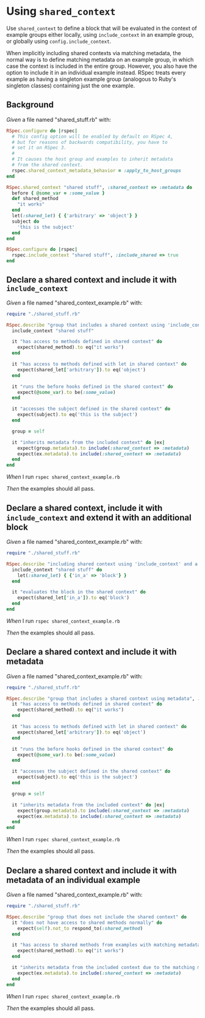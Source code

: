 # Using `shared_context`

Use `shared_context` to define a block that will be evaluated in the context of example groups either locally, using `include_context` in an example group, or globally using `config.include_context`.

  When implicitly including shared contexts via matching metadata, the normal way is to define matching metadata on an example group, in which case the context is included in the entire group. However, you also have the option to include it in an individual example instead. RSpec treats every example as having a singleton example group (analogous to Ruby's singleton classes) containing just the one example.

## Background

_Given_ a file named "shared_stuff.rb" with:

```ruby
RSpec.configure do |rspec|
  # This config option will be enabled by default on RSpec 4,
  # but for reasons of backwards compatibility, you have to
  # set it on RSpec 3.
  #
  # It causes the host group and examples to inherit metadata
  # from the shared context.
  rspec.shared_context_metadata_behavior = :apply_to_host_groups
end

RSpec.shared_context "shared stuff", :shared_context => :metadata do
  before { @some_var = :some_value }
  def shared_method
    "it works"
  end
  let(:shared_let) { {'arbitrary' => 'object'} }
  subject do
    'this is the subject'
  end
end

RSpec.configure do |rspec|
  rspec.include_context "shared stuff", :include_shared => true
end
```

## Declare a shared context and include it with `include_context`

_Given_ a file named "shared_context_example.rb" with:

```ruby
require "./shared_stuff.rb"

RSpec.describe "group that includes a shared context using 'include_context'" do
  include_context "shared stuff"

  it "has access to methods defined in shared context" do
    expect(shared_method).to eq("it works")
  end

  it "has access to methods defined with let in shared context" do
    expect(shared_let['arbitrary']).to eq('object')
  end

  it "runs the before hooks defined in the shared context" do
    expect(@some_var).to be(:some_value)
  end

  it "accesses the subject defined in the shared context" do
    expect(subject).to eq('this is the subject')
  end

  group = self

  it "inherits metadata from the included context" do |ex|
    expect(group.metadata).to include(:shared_context => :metadata)
    expect(ex.metadata).to include(:shared_context => :metadata)
  end
end
```

_When_ I run `rspec shared_context_example.rb`

_Then_ the examples should all pass.

## Declare a shared context, include it with `include_context` and extend it with an additional block

_Given_ a file named "shared_context_example.rb" with:

```ruby
require "./shared_stuff.rb"

RSpec.describe "including shared context using 'include_context' and a block" do
  include_context "shared stuff" do
    let(:shared_let) { {'in_a' => 'block'} }
  end

  it "evaluates the block in the shared context" do
    expect(shared_let['in_a']).to eq('block')
  end
end
```

_When_ I run `rspec shared_context_example.rb`

_Then_ the examples should all pass.

## Declare a shared context and include it with metadata

_Given_ a file named "shared_context_example.rb" with:

```ruby
require "./shared_stuff.rb"

RSpec.describe "group that includes a shared context using metadata", :include_shared => true do
  it "has access to methods defined in shared context" do
    expect(shared_method).to eq("it works")
  end

  it "has access to methods defined with let in shared context" do
    expect(shared_let['arbitrary']).to eq('object')
  end

  it "runs the before hooks defined in the shared context" do
    expect(@some_var).to be(:some_value)
  end

  it "accesses the subject defined in the shared context" do
    expect(subject).to eq('this is the subject')
  end

  group = self

  it "inherits metadata from the included context" do |ex|
    expect(group.metadata).to include(:shared_context => :metadata)
    expect(ex.metadata).to include(:shared_context => :metadata)
  end
end
```

_When_ I run `rspec shared_context_example.rb`

_Then_ the examples should all pass.

## Declare a shared context and include it with metadata of an individual example

_Given_ a file named "shared_context_example.rb" with:

```ruby
require "./shared_stuff.rb"

RSpec.describe "group that does not include the shared context" do
  it "does not have access to shared methods normally" do
    expect(self).not_to respond_to(:shared_method)
  end

  it "has access to shared methods from examples with matching metadata", :include_shared => true do
    expect(shared_method).to eq("it works")
  end

  it "inherits metadata from the included context due to the matching metadata", :include_shared => true do |ex|
    expect(ex.metadata).to include(:shared_context => :metadata)
  end
end
```

_When_ I run `rspec shared_context_example.rb`

_Then_ the examples should all pass.
